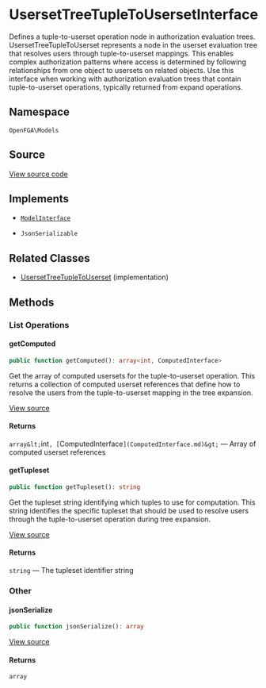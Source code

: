 # UsersetTreeTupleToUsersetInterface

Defines a tuple-to-userset operation node in authorization evaluation trees. UsersetTreeTupleToUserset represents a node in the userset evaluation tree that resolves users through tuple-to-userset mappings. This enables complex authorization patterns where access is determined by following relationships from one object to usersets on related objects. Use this interface when working with authorization evaluation trees that contain tuple-to-userset operations, typically returned from expand operations.

## Namespace

`OpenFGA\Models`

## Source

[View source code](https://github.com/evansims/openfga-php/blob/main/src/Models/UsersetTreeTupleToUsersetInterface.php)

## Implements

* [`ModelInterface`](ModelInterface.md)

* `JsonSerializable`

## Related Classes

* [UsersetTreeTupleToUserset](Models/UsersetTreeTupleToUserset.md) (implementation)

## Methods

### List Operations

#### getComputed

```php
public function getComputed(): array<int, ComputedInterface>

```

Get the array of computed usersets for the tuple-to-userset operation. This returns a collection of computed userset references that define how to resolve the users from the tuple-to-userset mapping in the tree expansion.

[View source](https://github.com/evansims/openfga-php/blob/main/src/Models/UsersetTreeTupleToUsersetInterface.php#L30)

#### Returns

`array&lt;`int`, [`ComputedInterface`](ComputedInterface.md)&gt;` — Array of computed userset references

#### getTupleset

```php
public function getTupleset(): string

```

Get the tupleset string identifying which tuples to use for computation. This string identifies the specific tupleset that should be used to resolve users through the tuple-to-userset operation during tree expansion.

[View source](https://github.com/evansims/openfga-php/blob/main/src/Models/UsersetTreeTupleToUsersetInterface.php#L40)

#### Returns

`string` — The tupleset identifier string

### Other

#### jsonSerialize

```php
public function jsonSerialize(): array

```

[View source](https://github.com/evansims/openfga-php/blob/main/src/Models/UsersetTreeTupleToUsersetInterface.php#L46)

#### Returns

`array`
